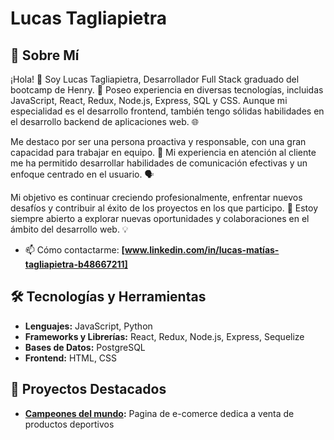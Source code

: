 # Lucas Tagliapietra
## 🚀 Sobre Mí
¡Hola! 👋 Soy Lucas Tagliapietra, Desarrollador Full Stack graduado del bootcamp de Henry. 🚀 Poseo experiencia en diversas tecnologías, incluidas JavaScript, React, Redux, Node.js, Express, SQL y CSS. Aunque mi especialidad es el desarrollo frontend, también tengo sólidas habilidades en el desarrollo backend de aplicaciones web. 🌐

Me destaco por ser una persona proactiva y responsable, con una gran capacidad para trabajar en equipo. 👥 Mi experiencia en atención al cliente me ha permitido desarrollar habilidades de comunicación efectivas y un enfoque centrado en el usuario. 🗣️

Mi objetivo es continuar creciendo profesionalmente, enfrentar nuevos desafíos y contribuir al éxito de los proyectos en los que participo. 🎯 Estoy siempre abierto a explorar nuevas oportunidades y colaboraciones en el ámbito del desarrollo web. 💡
- 📫 Cómo contactarme: **[www.linkedin.com/in/lucas-matías-tagliapietra-b48667211]**


## 🛠️ Tecnologías y Herramientas

- **Lenguajes:** JavaScript, Python
- **Frameworks y Librerías:** React, Redux, Node.js, Express, Sequelize
- **Bases de Datos:** PostgreSQL
- **Frontend:** HTML, CSS


## 📌 Proyectos Destacados

- **[Campeones del mundo](https://github.com/lucastagliapietra19/H-PF18B-CampeonesDelMundo.git):** Pagina de e-comerce dedica a venta de productos deportivos

